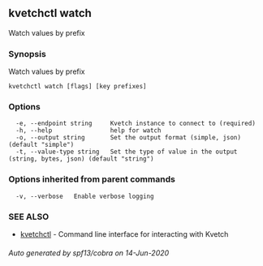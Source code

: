 ## kvetchctl watch

Watch values by prefix

### Synopsis

Watch values by prefix

```
kvetchctl watch [flags] [key prefixes]
```

### Options

```
  -e, --endpoint string     Kvetch instance to connect to (required)
  -h, --help                help for watch
  -o, --output string       Set the output format (simple, json) (default "simple")
  -t, --value-type string   Set the type of value in the output (string, bytes, json) (default "string")
```

### Options inherited from parent commands

```
  -v, --verbose   Enable verbose logging
```

### SEE ALSO

* [kvetchctl](kvetchctl.md)	 - Command line interface for interacting with Kvetch

###### Auto generated by spf13/cobra on 14-Jun-2020
